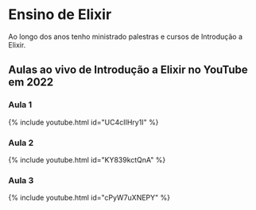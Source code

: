 # Ensino de Elixir

Ao longo dos anos tenho ministrado palestras e cursos de Introdução a Elixir.

## Aulas ao vivo de Introdução a Elixir no YouTube em 2022

### Aula 1
{% include youtube.html id="UC4cIIHry1I" %}

### Aula 2
{% include youtube.html id="KY839kctQnA" %}

### Aula 3
{% include youtube.html id="cPyW7uXNEPY" %}



